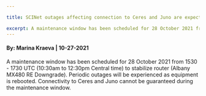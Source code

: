 ```yaml
---

title: SCINet outages affecting connection to Ceres and Juno are expected on Thursday, October 28, 2021

excerpt: A maintenance window has been scheduled for 28 October 2021 from 10:30am to 12:30pm CT.
---
```

#### By: Marina Kraeva  |  10-27-2021 

A maintenance window has been scheduled for 28 October 2021 from 1530 - 1730 UTC (10:30am to 12:30pm Central time) to stabilize router (Albany MX480 RE Downgrade). 
Periodic outages will be experienced as equipment is rebooted. Connectivity to Ceres and Juno cannot be guaranteed during the maintenance window.
